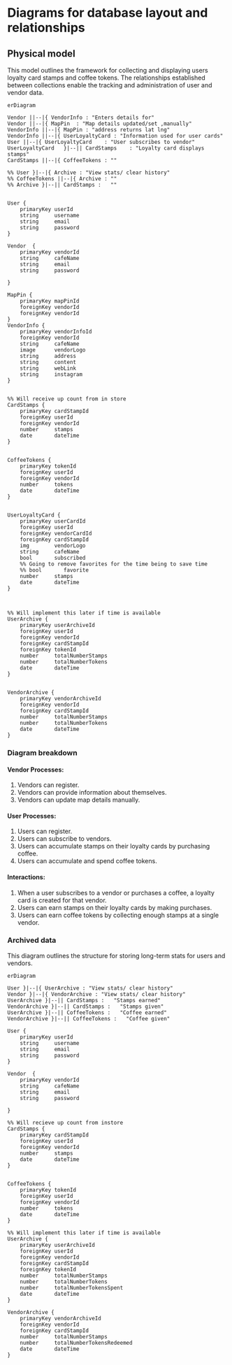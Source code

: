 # Diagrams for database layout and relationships

## Physical model
This model outlines the framework for collecting and displaying users loyalty card stamps and coffee tokens. The relationships established between collections enable the tracking and administration of user and vendor data. 



```mermaid
erDiagram

Vendor ||--|{ VendorInfo : "Enters details for"
Vendor ||--|{ MapPin  : "Map details updated/set ,manually"
VendorInfo ||--|{ MapPin : "address returns lat lng"  
VendorInfo ||--|{ UserLoyaltyCard : "Information used for user cards"  
User ||--|{ UserLoyaltyCard    : "User subscribes to vendor" 
UserLoyaltyCard   }|--|| CardStamps    : "Loyalty card displays stamps"
CardStamps ||--|{ CoffeeTokens : ""

%% User }|--|{ Archive : "View stats/ clear history"  
%% CoffeeTokens ||--|{ Archive : ""
%% Archive }|--|| CardStamps :   ""


User {
    primaryKey userId
    string     username
    string     email
    string     password
}

Vendor  {
    primaryKey vendorId
    string     cafeName
    string     email
    string     password
     
}  

MapPin {
    primaryKey mapPinId
    foreignKey vendorId
    foreignKey vendorId
}
VendorInfo {
    primaryKey vendorInfoId
    foreignKey vendorId
    string     cafeName
    image      vendorLogo
    string     address
    string     content
    string     webLink
    string     instagram
}


%% Will receive up count from in store 
CardStamps {
    primaryKey cardStampId
    foreignKey userId
    foreignKey vendorId
    number     stamps
    date       dateTime
}  


CoffeeTokens {
    primaryKey tokenId
    foreignKey userId
    foreignKey vendorId
    number     tokens   
    date       dateTime
}


UserLoyaltyCard {
    primaryKey userCardId
    foreignKey userId
    foreignKey vendorCardId
    foreignKey cardStampId
    img        vendorLogo
    string     cafeName
    bool       subscribed
    %% Going to remove favorites for the time being to save time
    %% bool       favorite
    number     stamps
    date       dateTime
}



%% Will implement this later if time is available
UserArchive {
    primaryKey userArchiveId
    foreignKey userId
    foreignKey vendorId
    foreignKey cardStampId
    foreignKey tokenId
    number     totalNumberStamps
    number     totalNumberTokens
    date       dateTime
}


VendorArchive {
    primaryKey vendorArchiveId
    foreignKey vendorId
    foreignKey cardStampId
    number     totalNumberStamps
    number     totalNumberTokens
    date       dateTime
}
```
### Diagram breakdown

#### Vendor Processes:

1. Vendors can register.
2. Vendors can provide information about themselves.
3. Vendors can update map details manually.

#### User Processes:

1. Users can register.
2. Users can subscribe to vendors.
3. Users can accumulate stamps on their loyalty cards by purchasing coffee.
4. Users can accumulate and spend coffee tokens. 

#### Interactions:

1. When a user subscribes to a vendor or purchases a coffee, a loyalty card is created for that vendor. 
2. Users can earn stamps on their loyalty cards by making purchases.
3. Users can earn coffee tokens by collecting enough stamps at a single vendor. 



### Archived data

This diagram outlines the structure for storing long-term stats for users and vendors.

```mermaid
erDiagram

User }|--|{ UserArchive : "View stats/ clear history"  
Vendor }|--|{ VendorArchive : "View stats/ clear history"
UserArchive }|--|| CardStamps :   "Stamps earned"
VendorArchive }|--|| CardStamps :   "Stamps given"
UserArchive }|--|| CoffeeTokens :   "Coffee earned"
VendorArchive }|--|| CoffeeTokens :   "Coffee given"

User {
    primaryKey userId
    string     username
    string     email
    string     password
}

Vendor  {
    primaryKey vendorId
    string     cafeName
    string     email
    string     password
     
}  

%% Will recieve up count from instore 
CardStamps {
    primaryKey cardStampId
    foreignKey userId
    foreignKey vendorId
    number     stamps
    date       dateTime
}  


CoffeeTokens {
    primaryKey tokenId
    foreignKey userId
    foreignKey vendorId
    number     tokens   
    date       dateTime
}

%% Will implement this later if time is available
UserArchive {
    primaryKey userArchiveId
    foreignKey userId
    foreignKey vendorId
    foreignKey cardStampId
    foreignKey tokenId
    number     totalNumberStamps
    number     totalNumberTokens
    number     totalNumberTokensSpent
    date       dateTime
}

VendorArchive {
    primaryKey vendorArchiveId
    foreignKey vendorId
    foreignKey cardStampId
    number     totalNumberStamps
    number     totalNumberTokensRedeemed
    date       dateTime
}
```
